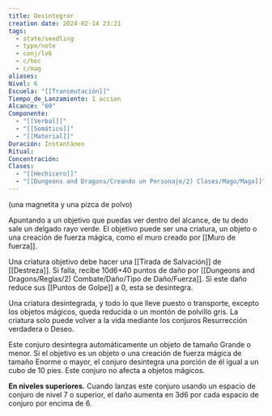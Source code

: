 ```yaml
---
title: Desintegrar
creation date: 2024-02-14 23:21
tags:
  - state/seedling
  - type/note
  - conj/lv6
  - c/hec
  - c/mag
aliases: 
Nivel: 6
Escuela: "[[Transmutación]]"
Tiempo_de_Lanzamiento: 1 accion
Alcance: "60"
Componente:
  - "[[Verbal]]"
  - "[[Somático]]"
  - "[[Material]]"
Duración: Instantáneo
Ritual: 
Concentración: 
Clases:
  - "[[Hechicero]]"
  - "[[Dungeons and Dragons/Creando un Personaje/2) Clases/Mago/Mago]]"
---
```

(una magnetita y una pizca de polvo)

Apuntando a un objetivo que puedas ver dentro del alcance, de tu dedo sale un delgado rayo verde. El objetivo puede ser una criatura, un objeto o una creación de fuerza mágica, como el muro creado por [[Muro de fuerza]].

Una criatura objetivo debe hacer una [[Tirada de Salvación]] de [[Destreza]]. Si falla, recibe 10d6+40 puntos de daño por [[Dungeons and Dragons/Reglas/2) Combate/Daño/Tipo de Daño/Fuerza]]. Si este daño reduce sus [[Puntos de Golpe]] a 0, esta se desintegra.

Una criatura desintegrada, y todo lo que lleve puesto o transporte, excepto los objetos mágicos, queda reducida o un montón de polvillo gris. La criatura solo puede volver a la vida mediante los conjuros Resurrección verdadera o Deseo.

Este conjuro desintegra automáticamente un objeto de tamaño Grande o menor. Si el objetivo es un objeto o una creación de fuerza mágica de tamaño Enorme o mayor, el conjuro desintegra una porción de él igual a un cubo de 10 pies. Este conjuro no afecta a objetos mágicos.

**En niveles superiores.** Cuando lanzas este conjuro usando un espacio de conjuro de nivel 7 o superior, el daño aumenta en 3d6 por cada espacio de conjuro por encima de 6.